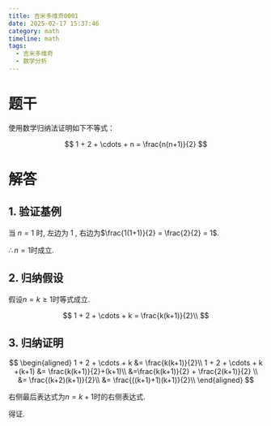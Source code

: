 ```yaml
---
title: 吉米多维奇0001
date: 2025-02-17 15:37:46
category: math
timeline: math
tags:
  - 吉米多维奇
  - 数学分析
---
```


# 题干

使用数学归纳法证明如下不等式：

$$
1 + 2 + \cdots + n = \frac{n(n+1)}{2}
$$

# 解答

## 1. 验证基例

当 $n=1$ 时, 左边为 $1$ , 右边为$\frac{1(1+1)}{2} = \frac{2}{2} = 1$.

$\therefore n=1$时成立.

## 2. 归纳假设

假设$n=k\ge 1$时等式成立.

$$
1 + 2 + \cdots + k = \frac{k(k+1)}{2}\\
$$

## 3. 归纳证明

$$
\begin{aligned}
1 + 2 + \cdots + k &= \frac{k(k+1)}{2}\\
1 + 2 + \cdots + k +(k+1) &= \frac{k(k+1)}{2}+(k+1)\\
&=\frac{k(k+1)}{2} + \frac{2(k+1)}{2} \\
&= \frac{(k+2)(k+1)}{2}\\
&= \frac{((k+1)+1)(k+1)}{2}\\
\end{aligned}
$$

右侧最后表达式为$n=k+1$时的右侧表达式.

得证.
